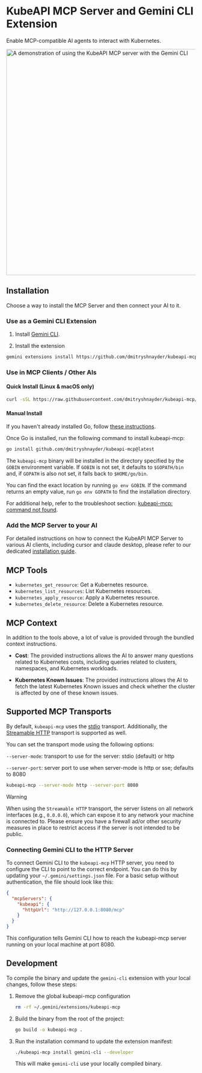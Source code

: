 # KubeAPI MCP Server and Gemini CLI Extension

Enable MCP-compatible AI agents to interact with Kubernetes.

<img src="https://raw.githubusercontent.com/dmitryshnayder/kubeapi-mcp/main/assets/kubeapi-mcp-gemini-cli-demo.gif" alt="A demonstration of using the KubeAPI MCP server with the Gemini CLI" width="600">

## Installation

Choose a way to install the MCP Server and then connect your AI to it.

### Use as a Gemini CLI Extension

1. Install [Gemini CLI](https://github.com/google-gemini/gemini-cli?tab=readme-ov-file#-installation).

2. Install the extension

```sh
gemini extensions install https://github.com/dmitryshnayder/kubeapi-mcp.git
```

### Use in MCP Clients / Other AIs

#### Quick Install (Linux & macOS only)

```sh
curl -sSL https://raw.githubusercontent.com/dmitryshnayder/kubeapi-mcp/main/install.sh | bash
```

#### Manual Install

If you haven't already installed Go, follow [these instructions](https://go.dev/doc/install).

Once Go is installed, run the following command to install kubeapi-mcp:

```sh
go install github.com/dmitryshnayder/kubeapi-mcp@latest
```

The `kubeapi-mcp` binary will be installed in the directory specified by the `GOBIN` environment variable. If `GOBIN` is not set, it defaults to `$GOPATH/bin` and, if `GOPATH` is also not set, it falls back to `$HOME/go/bin`.

You can find the exact location by running `go env GOBIN`. If the command returns an empty value, run `go env GOPATH` to find the installation directory.

For additional help, refer to the troubleshoot section: [kubeapi-mcp: command not found](TROUBLESHOOTING.md#kubeapi-mcp-command-not-found-on-macos-or-linux).

### Add the MCP Server to your AI

For detailed instructions on how to connect the KubeAPI MCP Server to various AI clients, including cursor and claude desktop, please refer to our dedicated [installation guide](docs/installation_guide/).

## MCP Tools

- `kubernetes_get_resource`: Get a Kubernetes resource.
- `kubernetes_list_resources`: List Kubernetes resources.
- `kubernetes_apply_resource`: Apply a Kubernetes resource.
- `kubernetes_delete_resource`: Delete a Kubernetes resource.

## MCP Context

In addition to the tools above, a lot of value is provided through the bundled context instructions.

- **Cost**: The provided instructions allows the AI to answer many questions related to Kubernetes costs, including queries related to clusters, namespaces, and Kubernetes workloads.

- **Kubernetes Known Issues**: The provided instructions allows the AI to fetch the latest Kubernetes Known issues and check whether the cluster is affected by one of these known issues.

## Supported MCP Transports

By default, `kubeapi-mcp` uses the [stdio]("https://modelcontextprotocol.io/specification/2025-06-18/basic/transports#stdio") transport. Additionally, the [Streamable HTTP](https://modelcontextprotocol.io/specification/2025-06-18/basic/transports#streamable-http) transport is supported as well.

You can set the transport mode using the following options:

`--server-mode`: transport to use for the server: stdio (default) or http

`--server-port`: server port to use when server-mode is http or sse; defaults to 8080

```sh
kubeapi-mcp --server-mode http --server-port 8080
```

> [!WARNING]
> When using the `Streamable HTTP` transport, the server listens on all network interfaces (e.g., `0.0.0.0`), which can expose it to any network your machine is connected to.
> Please ensure you have a firewall ad/or other security measures in place to restrict access if the server is not intended to be public.

### Connecting Gemini CLI to the HTTP Server

To connect Gemini CLI to the `kubeapi-mcp` HTTP server, you need to configure the CLI to point to the correct endpoint. You can do this by updating your `~/.gemini/settings.json` file. For a basic setup without authentication, the file should look like this:

```json
{
  "mcpServers": {
    "kubeapi": {
      "httpUrl": "http://127.0.0.1:8080/mcp"
    }
  }
}
```

This configuration tells Gemini CLI how to reach the kubeapi-mcp server running on your local machine at port 8080.

## Development

To compile the binary and update the `gemini-cli` extension with your local changes, follow these steps:

1. Remove the global kubeapi-mcp configuration

   ```sh
   rm -rf ~/.gemini/extensions/kubeapi-mcp
   ```

1. Build the binary from the root of the project:

   ```sh
   go build -o kubeapi-mcp .
   ```

1. Run the installation command to update the extension manifest:

   ```sh
   ./kubeapi-mcp install gemini-cli --developer
   ```

   This will make `gemini-cli` use your locally compiled binary.
